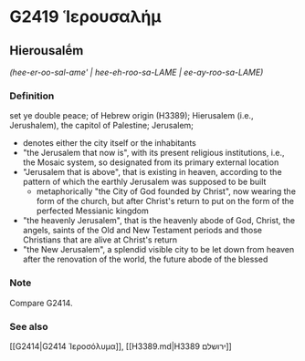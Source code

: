 # G2419 Ἱερουσαλήμ

## Hierousalḗm

_(hee-er-oo-sal-ame' | hee-eh-roo-sa-LAME | ee-ay-roo-sa-LAME)_

### Definition

set ye double peace; of Hebrew origin (H3389); Hierusalem (i.e., Jerushalem), the capitol of Palestine; Jerusalem; 

- denotes either the city itself or the inhabitants
- &quot;the Jerusalem that now is&quot;, with its present religious institutions, i.e., the Mosaic system, so designated from its primary external location
- &quot;Jerusalem that is above&quot;, that is existing in heaven, according to the pattern of which the earthly Jerusalem was supposed to be built
  - metaphorically &quot;the City of God founded by Christ&quot;, now wearing the form of the church, but after Christ's return to put on the form of the perfected Messianic kingdom
- &quot;the heavenly Jerusalem&quot;, that is the heavenly abode of God, Christ, the angels, saints of the Old and New Testament periods and those Christians that are alive at Christ's return
- &quot;the New Jerusalem&quot;, a splendid visible city to be let down from heaven after the renovation of the world, the future abode of the blessed

### Note

Compare G2414.

### See also

[[G2414|G2414 Ἱεροσόλυμα]], [[H3389.md|H3389 ירושלם]]
